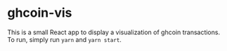 # ghcoin-vis

This is a small React app to display a visualization of ghcoin transactions.
To run, simply run `yarn` and `yarn start`.
